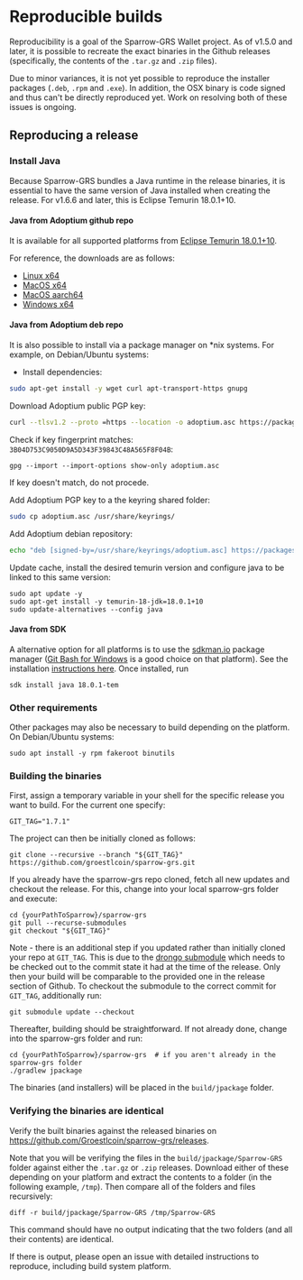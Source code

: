 # Reproducible builds

Reproducibility is a goal of the Sparrow-GRS Wallet project.
As of v1.5.0 and later, it is possible to recreate the exact binaries in the Github releases (specifically, the contents of the `.tar.gz` and `.zip` files).

Due to minor variances, it is not yet possible to reproduce the installer packages (`.deb`, `.rpm` and `.exe`).
In addition, the OSX binary is code signed and thus can't be directly reproduced yet.
Work on resolving both of these issues is ongoing.

## Reproducing a release

### Install Java

Because Sparrow-GRS bundles a Java runtime in the release binaries, it is essential to have the same version of Java installed when creating the release.
For v1.6.6 and later, this is Eclipse Temurin 18.0.1+10.

#### Java from Adoptium github repo

It is available for all supported platforms from [Eclipse Temurin 18.0.1+10](https://github.com/adoptium/temurin18-binaries/releases/tag/jdk-18.0.1%2B10).

For reference, the downloads are as follows:
- [Linux x64](https://github.com/adoptium/temurin18-binaries/releases/download/jdk-18.0.1%2B10/OpenJDK18U-jdk_x64_linux_hotspot_18.0.1_10.tar.gz)
- [MacOS x64](https://github.com/adoptium/temurin18-binaries/releases/download/jdk-18.0.1%2B10/OpenJDK18U-jdk_x64_mac_hotspot_18.0.1_10.tar.gz)
- [MacOS aarch64](https://github.com/adoptium/temurin18-binaries/releases/download/jdk-18.0.1%2B10/OpenJDK18U-jdk_aarch64_mac_hotspot_18.0.1_10.tar.gz)
- [Windows x64](https://github.com/adoptium/temurin18-binaries/releases/download/jdk-18.0.1%2B10/OpenJDK18U-jdk_x64_windows_hotspot_18.0.1_10.zip)

#### Java from Adoptium deb repo

It is also possible to install via a package manager on *nix systems. For example, on Debian/Ubuntu systems:

- Install dependencies:
```sh
sudo apt-get install -y wget curl apt-transport-https gnupg
```

Download Adoptium public PGP key:
```sh
curl --tlsv1.2 --proto =https --location -o adoptium.asc https://packages.adoptium.net/artifactory/api/gpg/key/public
```

Check if key fingerprint matches: `3B04D753C9050D9A5D343F39843C48A565F8F04B`:
```
gpg --import --import-options show-only adoptium.asc
```
If key doesn't match, do not procede.

Add Adoptium PGP key to a the keyring shared folder:
```sh
sudo cp adoptium.asc /usr/share/keyrings/
```

Add Adoptium debian repository:
```sh
echo "deb [signed-by=/usr/share/keyrings/adoptium.asc] https://packages.adoptium.net/artifactory/deb $(awk -F= '/^VERSION_CODENAME/{print$2}' /etc/os-release) main" | sudo tee /etc/apt/sources.list.d/adoptium.list
```

Update cache, install the desired temurin version and configure java to be linked to this same version:
```
sudo apt update -y
sudo apt-get install -y temurin-18-jdk=18.0.1+10
sudo update-alternatives --config java
```

#### Java from SDK

A alternative option for all platforms is to use the [sdkman.io](https://sdkman.io/) package manager ([Git Bash for Windows](https://git-scm.com/download/win) is a good choice on that platform).
See the installation [instructions here](https://sdkman.io/install).
Once installed, run
```shell
sdk install java 18.0.1-tem
```

### Other requirements

Other packages may also be necessary to build depending on the platform. On Debian/Ubuntu systems:
```shell
sudo apt install -y rpm fakeroot binutils
```

### Building the binaries

First, assign a temporary variable in your shell for the specific release you want to build. For the current one specify:

```shell
GIT_TAG="1.7.1"
```

The project can then be initially cloned as follows:

```shell
git clone --recursive --branch "${GIT_TAG}" https://github.com/groestlcoin/sparrow-grs.git
```

If you already have the sparrow-grs repo cloned, fetch all new updates and checkout the release. For this, change into your local sparrow-grs folder and execute:

```shell
cd {yourPathToSparrow}/sparrow-grs
git pull --recurse-submodules
git checkout "${GIT_TAG}"
```

Note - there is an additional step if you updated rather than initially cloned your repo at `GIT_TAG`.
This is due to the [drongo submodule](https://github.com/Groestlcoin/drongo/tree/master) which needs to be checked out to the commit state it had at the time of the release.
Only then your build will be comparable to the provided one in the release section of Github.
To checkout the submodule to the correct commit for `GIT_TAG`, additionally run:

```shell
git submodule update --checkout
```

Thereafter, building should be straightforward. If not already done, change into the sparrow-grs folder and run:

```shell
cd {yourPathToSparrow}/sparrow-grs  # if you aren't already in the sparrow-grs folder
./gradlew jpackage
```

The binaries (and installers) will be placed in the `build/jpackage` folder.

### Verifying the binaries are identical

Verify the built binaries against the released binaries on https://github.com/Groestlcoin/sparrow-grs/releases.

Note that you will be verifying the files in the `build/jpackage/Sparrow-GRS` folder against either the `.tar.gz` or `.zip` releases.
Download either of these depending on your platform and extract the contents to a folder (in the following example, `/tmp`).
Then compare all of the folders and files recursively:

```shell
diff -r build/jpackage/Sparrow-GRS /tmp/Sparrow-GRS
```

This command should have no output indicating that the two folders (and all their contents) are identical.

If there is output, please open an issue with detailed instructions to reproduce, including build system platform.
